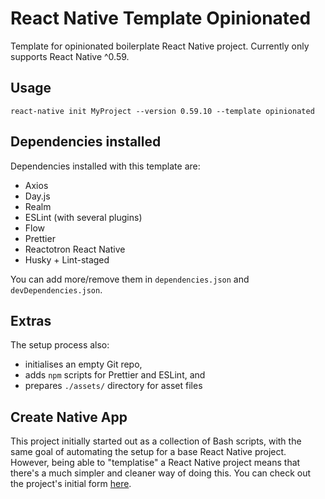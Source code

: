 # React Native Template Opinionated
Template for opinionated boilerplate React Native project. Currently only supports React Native ^0.59.

## Usage
`react-native init MyProject --version 0.59.10 --template opinionated`

## Dependencies installed
Dependencies installed with this template are:
- Axios
- Day.js
- Realm
- ESLint (with several plugins)
- Flow
- Prettier
- Reactotron React Native
- Husky + Lint-staged

You can add more/remove them in `dependencies.json` and `devDependencies.json`.

## Extras
The setup process also:
- initialises an empty Git repo,
- adds `npm` scripts for Prettier and ESLint, and
- prepares `./assets/` directory for asset files

## Create Native App
This project initially started out as a collection of Bash scripts, with the same goal of automating the setup for a base React Native project. However, being able to "templatise" a React Native project means that there's a much simpler and cleaner way of doing this. You can check out the project's initial form [here](https://github.com/nictar/create-native-app/tree/v1.0.0).
